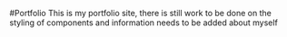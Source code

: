 #Portfolio
This is my portfolio site, there is still work to be done on the styling of components and information needs to be added about myself
